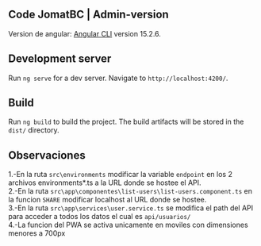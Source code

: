 ## Code JomatBC | Admin-version

Version de angular: [Angular CLI](https://github.com/angular/angular-cli) version 15.2.6.

<h2> Development server </h2>

Run `ng serve` for a dev server. Navigate to `http://localhost:4200/`. 

<h2> Build </h2>

Run `ng build` to build the project. The build artifacts will be stored in the `dist/` directory.

## Observaciones
1.-En la ruta `src\environments` modificar la variable `endpoint` en los 2 archivos environments*.ts a la URL donde se hostee el API. <br>
2.-En la ruta `src\app\componentes\list-users\list-users.component.ts` en la funcion `SHARE` modificar localhost al URL donde se hostee. <br>
3.-En la ruta `src\app\services\user.service.ts` se modifica el path del API para acceder a todos los datos el cual es `api/usuarios/` <br>
4.-La funcion del PWA se activa unicamente en moviles con dimensiones menores a 700px

